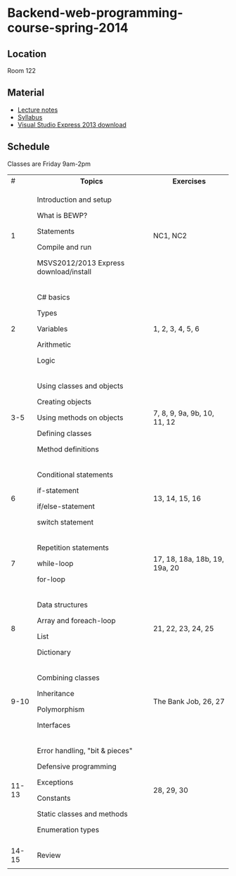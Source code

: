 # Backend-web-programming-course-spring-2014

## Location

Room 122

## Material

- <a href="LectureNotes.md">Lecture notes</a>
- <a href="Syllabus.md">Syllabus</a>
- <a href="http://www.visualstudio.com/downloads/download-visual-studio-vs#d-express-windows-desktop">Visual Studio Express 2013 download</a>
 
## Schedule

Classes are Friday 9am-2pm

  <table>
    <tr>
	  <td>#</th>
	  <th>Topics</th>
	  <th>Exercises</th>
    </tr>
	<tr>
	  <td>1</td>
	  <td>
		<p>Introduction and setup</p>
		<p>What is BEWP?</p>
		<p>Statements</p>
		<p>Compile and run</p>
		<p>MSVS2012/2013 Express download/install</p>
	  </td>
	  <td>NC1, NC2</td>
	</tr>
	<tr>
	  <td>2</td>
	  <td>
		<p>C# basics</p>
		<p>Types</p>
		<p>Variables</p>
		<p>Arithmetic</p>
		<p>Logic</p>
	  </td>
	  <td>1, 2, 3, 4, 5, 6</td>
	</tr>
	<tr>
	  <td>3-5</td>
	  <td>
		<p>Using classes and objects</p>
		<p>Creating objects</p>
		<p>Using methods on objects</p>
		<p>Defining classes</p>
		<p>Method definitions</p>
	  </td>
	  <td>7, 8, 9, 9a, 9b, 10, 11, 12</td>
	</tr>
	<tr>
	  <td>6</td>
	  <td>
		<p>Conditional statements</p>
		<p>if-statement</p>
		<p>if/else-statement</p>
		<p>switch statement</p>
	  </td>
	  <td>13, 14, 15, 16</td>
	</tr>
	<tr>
	  <td>7</td>
	  <td>
		<p>Repetition statements</p>
		<p>while-loop</p>
		<p>for-loop</p>
	  </td>
	  <td>17, 18, 18a, 18b, 19, 19a, 20</td>
	</tr>
	<tr>
	  <td>8</td>
	  <td>
		<p>Data structures</p>
		<p>Array and  foreach-loop</p>
		<p>List</p>
		<p>Dictionary</p>
	  </td>
	  <td>21, 22, 23, 24, 25</td>
	</tr>
	<tr>
	  <td>9-10</td>
	  <td>
		<p>Combining classes</p>
		<p>Inheritance</p>
		<p>Polymorphism</p>
		<p>Interfaces</p>
	  </td>
	  <td>The Bank Job, 26, 27</td>
	</tr>
	<tr>
	  <td>11-13</td>
	  <td>
		<p>Error handling, "bit & pieces"</p>
		<p>Defensive programming</p>
		<p>Exceptions</p>
		<p>Constants</p>
		<p>Static classes and methods</p>
		<p>Enumeration types</p>
	  </td>
	  <td>28, 29, 30</td>
	</tr>
	<tr>
	  <td>14-15</td>
	  <td>
		<p>Review</p>
	  </td>
	  <td></td>
	</tr>
  </table>